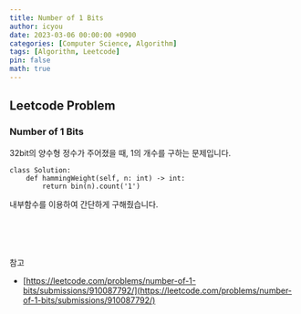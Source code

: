 ```yaml
---
title: Number of 1 Bits
author: icyou
date: 2023-03-06 00:00:00 +0900
categories: [Computer Science, Algorithm]
tags: [Algorithm, Leetcode]
pin: false
math: true
---
```


## Leetcode Problem

### Number of 1 Bits
32bit의 양수형 정수가 주어졌을 때, 1의 개수를 구하는 문제입니다.

```
class Solution:
    def hammingWeight(self, n: int) -> int:
        return bin(n).count('1')
```
내부함수를 이용하여 간단하게 구해줬습니다.

<br/><br/><br/><br/>
참고 
- [https://leetcode.com/problems/number-of-1-bits/submissions/910087792/](https://leetcode.com/problems/number-of-1-bits/submissions/910087792/)